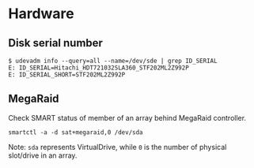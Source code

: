 # Hardware

## Disk serial number

```
$ udevadm info --query=all --name=/dev/sde | grep ID_SERIAL
E: ID_SERIAL=Hitachi_HDT721032SLA360_STF202ML2Z992P
E: ID_SERIAL_SHORT=STF202ML2Z992P
```

## MegaRaid

Check SMART status of member of an array behind MegaRaid controller.

```
smartctl -a -d sat+megaraid,0 /dev/sda
```

Note: `sda` represents VirtualDrive, while `0` is the number of 
physical slot/drive in an array.
